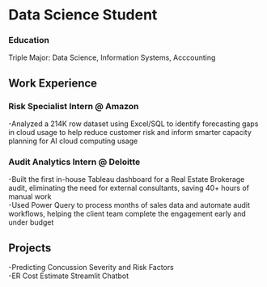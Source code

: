 # Data Science Student
### Education
Triple Major: Data Science, Information Systems, Acccounting

## Work Experience
### Risk Specialist Intern @ Amazon  
-Analyzed a 214K row dataset using Excel/SQL to identify forecasting gaps in cloud usage to help reduce customer risk
and inform smarter capacity planning for AI cloud computing usage  

### Audit Analytics Intern @ Deloitte  
-Built the first in-house Tableau dashboard for a Real Estate Brokerage audit, eliminating the need for external
consultants, saving 40+ hours of manual work  
-Used Power Query to process months of sales data and automate audit workflows, helping the client team complete the
engagement early and under budget  


## Projects
-Predicting Concussion Severity and Risk Factors  
-ER Cost Estimate Streamlit Chatbot


